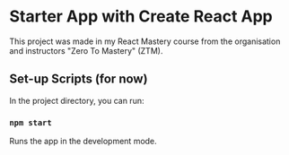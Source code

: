 # Starter App with Create React App

This project was made in my React Mastery course from the organisation and instructors "Zero To Mastery" (ZTM).

## Set-up Scripts (for now)

In the project directory, you can run:

### `npm start`

Runs the app in the development mode.






